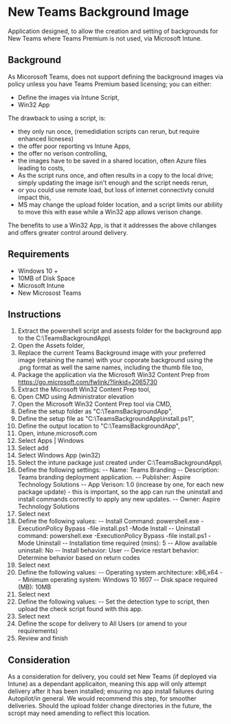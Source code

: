 # New Teams Background Image
Application designed, to allow the creation and setting of backgrounds for New Teams where Teams Premium is not used, via Microsoft Intune. 

## Background
As Micorosoft Teams, does not support defining the background images via policy unless you have Teams Premium based licensing; you can either:
- Define the images via Intune Script,
- Win32 App

The drawback to using a script, is:
- they only run once, (remedidiation scripts can rerun, but require enhanced licneses)
- the offer poor reporting vs Intune Apps,
- the offer no verison controlling,
- the images have to be saved in a shared location, often Azure files leading to costs,
- As the script runs once, and often results in a copy to the local drive; simply updating the image isn't enough and the script needs rerun,
- or you could use remote load, but loss of internet connectivty conuld impact this,
- MS may change the upload folder location, and a script limits our abiliity to move this with ease while a Win32 app allows verison change.

The benefits to use a Win32 App, is that it addresses the above chllanges and offers greater control around delivery. 

## Requirements
- Windows 10 +
- 10MB of Disk Space
- Microsoft Intune
- New Microsost Teams

## Instructions

1. Extract the powershell script and assests folder for the background app to the C:\TeamsBackgroundApp\
2. Open the Assets folder,
3. Replace the current Teams Background image with your preferred image (retaining the name) with your coporate background using the .png format as well the same names, including the thumb file too,
4. Package the application via the Microsoft Win32 Content Prep from https://go.microsoft.com/fwlink/?linkid=2065730
5. Extract the Microsoft Win32 Content Prep tool,
6. Open CMD using Administrator elevation
7. Open the Microsoft Win32 Content Prep tool via CMD,
8. Define the setup folder as "C:\TeamsBackgroundApp",
9. Define the setup file as "C:\TeamsBackgroundApp\install.ps1",
10. Define the output location to "C:\TeamsBackgroundApp",
11. Open, intune.microsoft.com
12. Select Apps | Windows
13. Select add
14. Select Windows App (win32)
15. Select the intune package just created under C:\TeamsBackgroundApp\
16. Define the following settings:
-- Name: Teams Branding
-- Description: Teams branding deployment application.
-- Publisher: Aspire Technology Solutions
-- App Verison: 1.0 (increase by one, for each new package update) - this is important, so the app can run the uninstall and install commands correctly to apply any new updates.
-- Owner: Aspire Technology Solutions
17. Select next
18. Define the following values:
-- Install Command: powershell.exe -ExecutionPolicy Bypass -file install.ps1 -Mode Install
-- Uninstall command: powershell.exe -ExecutionPolicy Bypass -file install.ps1 -Mode Uninstall
-- Installation time required (mins): 5
-- Allow available uninstall: No
-- Install behavior: User
-- Device restart behavior: Determine behavior based on return codes
19. Select next
20. Define the following values:
-- Operating system architecture: x86,x64
-- Minimum operating system: Windows 10 1607
-- Disk space required (MB): 10MB
21. Select next
22. Define the following values:
-- Set the detection type to script, then upload the check script found with this app.
24. Select next
25. Define the scope for delivery to All Users (or amend to your requirements)
26. Review and finish

## Consideration
As a consideration for delivery, you could set New Teams (if deployed via Intune) as a dependant applicaiton, meaning this app will only attempt delivery after it has been installed; ensuring no app install failures during Autopilot/in general. We would recommend this step, for smoother deliveries.
Should the upload folder change directories in the future, the scropt may need amending to reflect this location.
